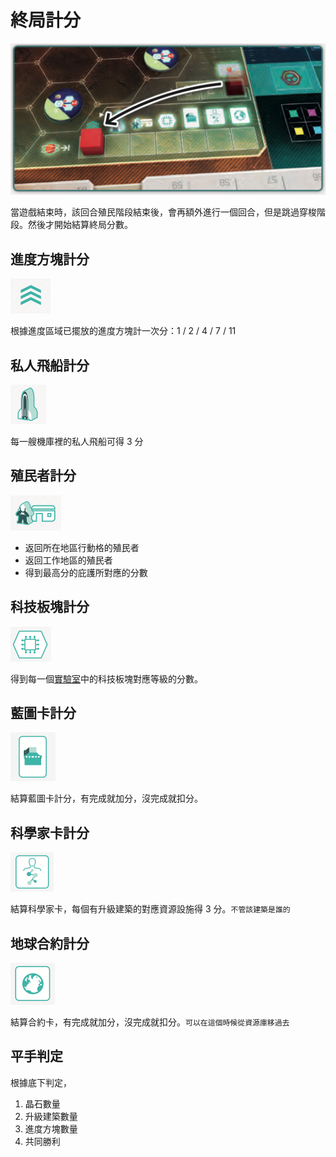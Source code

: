 # 終局計分

![當最後一個主要任務進度完成時開始終局計分](<../.gitbook/assets/image (58).png>)

當遊戲結束時，該回合殖民階段結束後，會再額外進行一個回合，但是跳過穿梭階段。然後才開始結算終局分數。

## 進度方塊計分

![](<../.gitbook/assets/image (59).png>)

根據進度區域已擺放的進度方塊計一次分：1 / 2 / 4 / 7 / 11

## 私人飛船計分

![](<../.gitbook/assets/image (60).png>)

每一艘機庫裡的私人飛船可得 3 分

## 殖民者計分

![](<../.gitbook/assets/image (61).png>)

* 返回所在地區行動格的殖民者
* 返回工作地區的殖民者
* 得到最高分的庇護所對應的分數

## 科技板塊計分

![](<../.gitbook/assets/image (62).png>)

得到每一個[實驗室](../player-board.md#shi-yan-shi-laboratory)中的科技板塊對應等級的分數。

## 藍圖卡計分

![](<../.gitbook/assets/image (63).png>)

結算藍圖卡計分，有完成就加分，沒完成就扣分。

## 科學家卡計分

![](<../.gitbook/assets/image (64).png>)

結算科學家卡，每個有升級建築的對應資源設施得 3 分。`不管該建築是誰的`

## 地球合約計分

![](<../.gitbook/assets/image (65).png>)

結算合約卡，有完成就加分，沒完成就扣分。`可以在這個時候從資源庫移過去`

## 平手判定

根據底下判定，

1. 晶石數量
2. 升級建築數量
3. 進度方塊數量
4. 共同勝利
